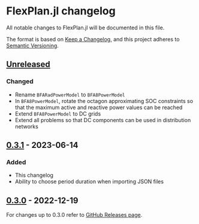# FlexPlan.jl changelog

All notable changes to FlexPlan.jl will be documented in this file.

The format is based on [Keep a Changelog](https://keepachangelog.com/en/1.1.0/),
and this project adheres to [Semantic Versioning](https://semver.org/spec/v2.0.0.html).

## [Unreleased]

### Changed

- Rename `BFARadPowerModel` to `BFA8PowerModel`
- In `BFA8PowerModel`, rotate the octagon approximating SOC constraints so that the maximum
  active and reactive power values can be reached
- Extend `BFA8PowerModel` to DC grids
- Extend all problems so that DC components can be used in distribution networks

## [0.3.1] - 2023-06-14

### Added

- This changelog
- Ability to choose period duration when importing JSON files

## [0.3.0] - 2022-12-19

For changes up to 0.3.0 refer to
[GitHub Releases page](https://github.com/Electa-Git/FlexPlan.jl/releases/).

[unreleased]: https://github.com/Electa-Git/FlexPlan.jl/compare/v0.3.1...HEAD
[0.3.1]: https://github.com/Electa-Git/FlexPlan.jl/compare/v0.3.0...v0.3.1
[0.3.0]: https://github.com/Electa-Git/FlexPlan.jl/releases/tag/v0.3.0

